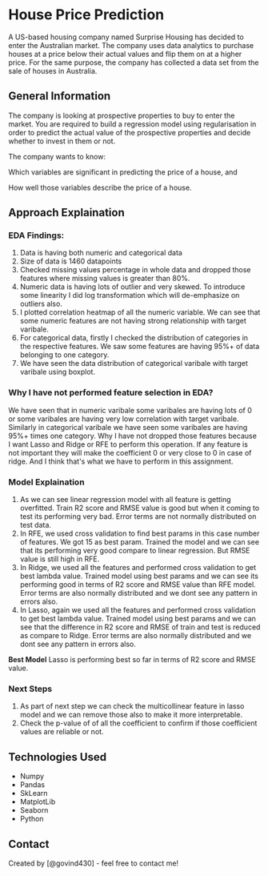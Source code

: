 # House Price Prediction
A US-based housing company named Surprise Housing has decided to enter the Australian market. The company uses data analytics to purchase houses at a price below their actual values and flip them on at a higher price. For the same purpose, the company has collected a data set from the sale of houses in Australia.


## General Information
The company is looking at prospective properties to buy to enter the market. You are required to build a regression model using regularisation in order to predict the actual value of the prospective properties and decide whether to invest in them or not.

 

The company wants to know:

Which variables are significant in predicting the price of a house, and

How well those variables describe the price of a house.

## Approach Explaination

### EDA Findings:
1. Data is having both numeric and categorical data
2. Size of data is 1460 datapoints
3. Checked missing values percentage in whole data and dropped those features where missing values is greater than 80%. 
4. Numeric data is having lots of outlier and very skewed. To introduce some linearity I did log transformation which will de-emphasize on outliers also.
5. I plotted correlation heatmap of all the numeric variable. We can see that some numeric features are not having strong relationship with target varibale.
6. For categorical data, firstly I checked the distribution of categories in the respective features. We saw some features are having 95%+ of data belonging to one category.
7. We have seen the data distribution of categorical varibale with target varibale using boxplot.

### Why I have not performed feature selection in EDA?
We have seen that in numeric varibale some varibales are having lots of 0 or some varibales are having very low correlation with target varibale. Similarly in categorical varibale we have seen some varibales are having 95%+ times one category. 
Why I have not dropped those features because I want Lasso and Ridge or RFE to perform this operation. If any feature is not important they will make the coefficient 0 or very close to 0 in case of ridge. And I think that's what we have to perform in this assignment.

### Model Explaination
1. As we can see linear regression model with all feature is getting overfitted. Train R2 score and RMSE value is good but when it coming to test its performing very bad. Error terms are not normally distributed on test data.
2. In RFE, we used cross validation to find best params in this case number of features. We got 15 as best param. Trained the model and we can see that its performing very good compare to linear regression. But RMSE value is still high in RFE. 
3. In Ridge, we used all the features and performed cross validation to get best lambda value. Trained model using best params and we can see its performing good in terms of R2 score and RMSE value than RFE model. Error terms are also normally distributed and we dont see any pattern in errors also.
4. In Lasso, again we used all the features and performed cross validation to get best lambda value. Trained model using best params and we can see that the difference in R2 score and RMSE of train and test is reduced as compare to Ridge. Error terms are also normally distributed and we dont see any pattern in errors also. 

<b> Best Model</b>
Lasso is performing best so far in terms of R2 score and RMSE value. 

### Next Steps 
1. As part of next step we can check the multicollinear feature in lasso model and we can remove those also to make it more interpretable.
2. Check the p-value of of all the coefficient to confirm if those coefficient values are reliable or not.

## Technologies Used
- Numpy
- Pandas
- SkLearn
- MatplotLib
- Seaborn
- Python

## Contact
Created by [@govind430] - feel free to contact me!
